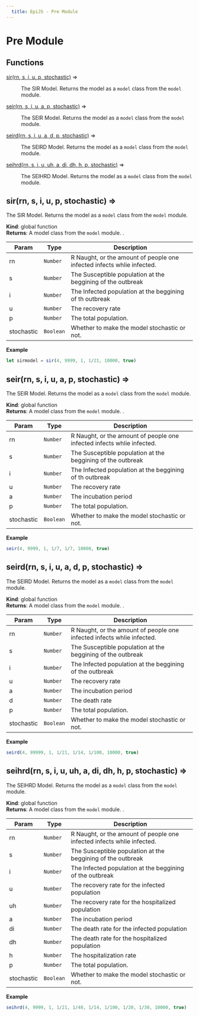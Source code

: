 ```yaml
---
  title: EpiJS - Pre Module
---
```


 # Pre Module

## Functions

<dl>
<dt><a href="#sir">sir(rn, s, i, u, p, stochastic)</a> ⇒</dt>
<dd><p>The SIR Model. Returns the model as a <code>model</code> class from the <code>model</code> module.</p>
</dd>
<dt><a href="#seir">seir(rn, s, i, u, a, p, stochastic)</a> ⇒</dt>
<dd><p>The SEIR Model. Returns the model as a <code>model</code> class from the <code>model</code> module.</p>
</dd>
<dt><a href="#seird">seird(rn, s, i, u, a, d, p, stochastic)</a> ⇒</dt>
<dd><p>The SEIRD Model. Returns the model as a <code>model</code> class from the <code>model</code> module.</p>
</dd>
<dt><a href="#seihrd">seihrd(rn, s, i, u, uh, a, di, dh, h, p, stochastic)</a> ⇒</dt>
<dd><p>The SEIHRD Model. Returns the model as a <code>model</code> class from the <code>model</code> module.</p>
</dd>
</dl>

<a name="sir"></a>

## sir(rn, s, i, u, p, stochastic) ⇒
The SIR Model. Returns the model as a `model` class from the `model` module.

**Kind**: global function  
**Returns**: A model class from the `model` module. .  

| Param | Type | Description |
| --- | --- | --- |
| rn | <code>Number</code> | R Naught, or the amount of people one infected infects whlie infected. |
| s | <code>Number</code> | The Susceptible population at the beggining of the outbreak |
| i | <code>Number</code> | The Infected population at the beggining of th outbreak |
| u | <code>Number</code> | The recovery rate |
| p | <code>Number</code> | The total population. |
| stochastic | <code>Boolean</code> | Whether to make the model stochastic or not. |

**Example**  
```js
let sirmodel = sir(4, 9999, 1, 1/21, 10000, true)
```
<a name="seir"></a>

## seir(rn, s, i, u, a, p, stochastic) ⇒
The SEIR Model. Returns the model as a `model` class from the `model` module.

**Kind**: global function  
**Returns**: A model class from the `model` module. .  

| Param | Type | Description |
| --- | --- | --- |
| rn | <code>Number</code> | R Naught, or the amount of people one infected infects whlie infected. |
| s | <code>Number</code> | The Susceptible population at the beggining of the outbreak |
| i | <code>Number</code> | The Infected population at the beggining of th outbreak |
| u | <code>Number</code> | The recovery rate |
| a | <code>Number</code> | The incubation period |
| p | <code>Number</code> | The total population. |
| stochastic | <code>Boolean</code> | Whether to make the model stochastic or not. |

**Example**  
```js
seir(4, 9999, 1, 1/7, 1/7, 10000, true)
```
<a name="seird"></a>

## seird(rn, s, i, u, a, d, p, stochastic) ⇒
The SEIRD Model. Returns the model as a `model` class from the `model` module.

**Kind**: global function  
**Returns**: A model class from the `model` module. .  

| Param | Type | Description |
| --- | --- | --- |
| rn | <code>Number</code> | R Naught, or the amount of people one infected infects whlie infected. |
| s | <code>Number</code> | The Susceptible population at the beggining of the outbreak |
| i | <code>Number</code> | The Infected population at the beggining of the outbreak |
| u | <code>Number</code> | The recovery rate |
| a | <code>Number</code> | The incubation period |
| d | <code>Number</code> | The death rate |
| p | <code>Number</code> | The total population. |
| stochastic | <code>Boolean</code> | Whether to make the model stochastic or not. |

**Example**  
```js
seird(4, 99999, 1, 1/21, 1/14, 1/100, 10000, true)
```
<a name="seihrd"></a>

## seihrd(rn, s, i, u, uh, a, di, dh, h, p, stochastic) ⇒
The SEIHRD Model. Returns the model as a `model` class from the `model` module.

**Kind**: global function  
**Returns**: A model class from the `model` module. .  

| Param | Type | Description |
| --- | --- | --- |
| rn | <code>Number</code> | R Naught, or the amount of people one infected infects whlie infected. |
| s | <code>Number</code> | The Susceptible population at the beggining of the outbreak |
| i | <code>Number</code> | The Infected population at the beggining of the outbreak |
| u | <code>Number</code> | The recovery rate for the infected population |
| uh | <code>Number</code> | The recovery rate for the hospitalized population |
| a | <code>Number</code> | The incubation period |
| di | <code>Number</code> | The death rate for the infected population |
| dh | <code>Number</code> | The death rate for the hospitalized population |
| h | <code>Number</code> | The hospitalization rate |
| p | <code>Number</code> | The total population. |
| stochastic | <code>Boolean</code> | Whether to make the model stochastic or not. |

**Example**  
```js
seihrd(4, 9999, 1, 1/21, 1/40, 1/14, 1/100, 1/20, 1/30, 10000, true)
```
